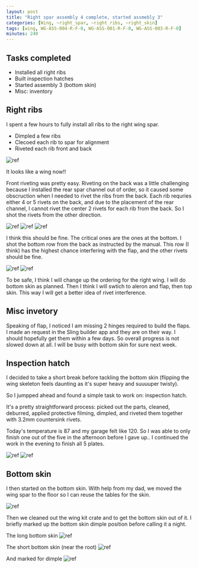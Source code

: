 ```yaml
---
layout: post
title: "Right spar assembly 4 complete, started assmebly 3"
categories: [Wing, ~right_spar, ~right_ribs, ~right_skin]
tags: [wing, WG-ASS-004-R-F-0, WG-ASS-001-R-F-0, WG-ASS-003-R-F-0]
minutes: 240
---
```


## Tasks completed

* Installed all right ribs
* Built inspection hatches
* Started assembly 3 (bottom skin)
* Misc: inventory

## Right ribs

I spent a few hours to fully install all ribs to the right wing spar.

* Dimpled a few ribs
* Clecoed each rib to spar for alignment
* Riveted each rib front and back

![ref](/assets/img/20240604/spar_overview.jpg)

It looks like a wing now!!



Front riveting was pretty easy. Riveting on the back was a little challenging because I installed the rear spar channel out of order, so it caused some obscruction when I needed to rivet the ribs from the back. Each rib requries either 4 or 5 rivets on the back, and due to the placement of the rear channel, I cannot rivet the center 2 rivets for each rib from the back. So I shot the rivets from the other direction.

![ref](/assets/img/20240604/center_rivets.jpg)
![ref](/assets/img/20240604/side.jpg)
![ref](/assets/img/20240604/side_2.jpg)


I think this should be fine. The critical ones are the ones at the bottom. I shot the bottom row from the back as instructed by the manual. This row (I think) has the highest chance interfering with the flap, and the other rivets should be fine. 

![ref](/assets/img/20240604/bottom.jpg)
![ref](/assets/img/20240604/bottom_2.jpg)


To be safe, I think I will change up the ordering for the right wing. I will do bottom skin as planned. Then I think I will swtich to aleron and flap, then top skin. This way I will get a better idea of rivet interference. 

## Misc invetory

Speaking of flap, I noticed I am missing 2 hinges required to build the flaps. I made an request in the Sling builder app and they are on their way. I should hopefully get them within a few days. So overall progress is not slowed down at all. I will be busy with bottom skin for sure next week.

## Inspection hatch

I decided to take a short break before tackling the bottom skin (flipping the wing skeleton feels daunting as it's super heavy and suuuuper twisty). 

So I jumpped ahead and found a simple task to work on: inspection hatch. 

It's a pretty straightforward process: picked out the parts, cleaned, deburred, applied protective filming, dimpled, and riveted them together with 3.2mm countersink rivets.

Today's temperature is 87 and my garage felt like 120. So I was able to only finish one out of the five in the afternoon before I gave up.. I continued the work in the evening to finish all 5 plates.

![ref](/assets/img/20240604/hatch.jpg)
![ref](/assets/img/20240604/plate_complete.jpg)

## Bottom skin

I then started on the bottom skin. With help from my dad, we moved the wing spar to the floor so I can reuse the tables for the skin.

![ref](/assets/img/20240604/wing_spar_on_ground.jpg)

Then we cleaned out the wing kit crate and to get the bottom skin out of it. I briefly marked up the bottom skin dimple position before calling it a night.

The long bottom skin
![ref](/assets/img/20240604/bottom_skin_long.jpg)

The short bottom skin (near the root)
![ref](/assets/img/20240604/bottom_skin.jpg)

And marked for dimple
![ref](/assets/img/20240604/bottom_skin_2.jpg)




